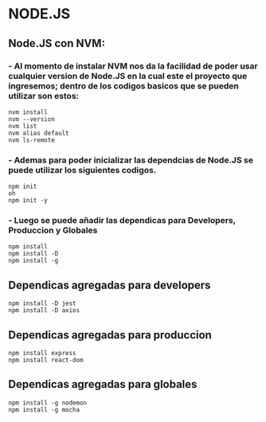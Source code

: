 # NODE.JS
## Node.JS con NVM:
### - Al momento de instalar NVM nos da la facilidad de poder usar cualquier version de Node.JS en la cual este el proyecto que ingresemos; dentro de los codigos basicos que se pueden utilizar son estos: 
```
nvm install
nvm --version
nvm list
nvm alias default
nvm ls-remote
```
### - Ademas para poder inicializar las dependcias de Node.JS se puede utilizar los siguientes codigos.

```
npm init 
oh
npm init -y
```
### - Luego se puede añadir las dependicas para Developers, Produccion y Globales
```
npm install 
npm install -D
npm install -g
```
## Dependicas agregadas para developers 
```
npm install -D jest  
npm install -D axios
``` 
## Dependicas agregadas para produccion
```
npm install express
npm install react-dom
```
## Dependicas agregadas para globales 
```
npm install -g nodemon
npm install -g mocha
```
